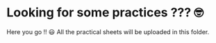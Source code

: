 # Looking for some practices ??? :nerd_face:
Here you go !! :smiley:  All the practical sheets will be uploaded in this folder.
